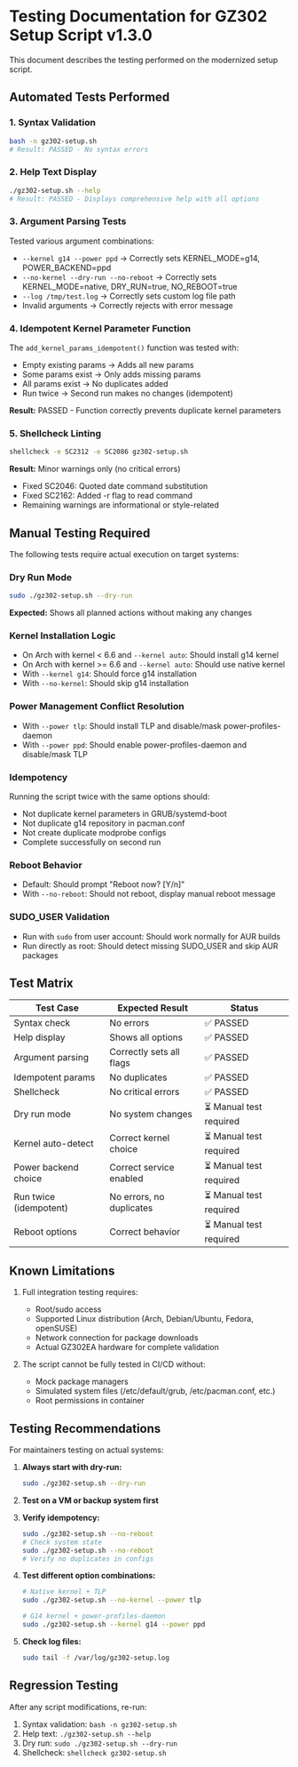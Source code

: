 # Testing Documentation for GZ302 Setup Script v1.3.0

This document describes the testing performed on the modernized setup script.

## Automated Tests Performed

### 1. Syntax Validation
```bash
bash -n gz302-setup.sh
# Result: PASSED - No syntax errors
```

### 2. Help Text Display
```bash
./gz302-setup.sh --help
# Result: PASSED - Displays comprehensive help with all options
```

### 3. Argument Parsing Tests
Tested various argument combinations:
- `--kernel g14 --power ppd` → Correctly sets KERNEL_MODE=g14, POWER_BACKEND=ppd
- `--no-kernel --dry-run --no-reboot` → Correctly sets KERNEL_MODE=native, DRY_RUN=true, NO_REBOOT=true
- `--log /tmp/test.log` → Correctly sets custom log file path
- Invalid arguments → Correctly rejects with error message

### 4. Idempotent Kernel Parameter Function
The `add_kernel_params_idempotent()` function was tested with:
- Empty existing params → Adds all new params
- Some params exist → Only adds missing params
- All params exist → No duplicates added
- Run twice → Second run makes no changes (idempotent)

**Result:** PASSED - Function correctly prevents duplicate kernel parameters

### 5. Shellcheck Linting
```bash
shellcheck -e SC2312 -e SC2086 gz302-setup.sh
```
**Result:** Minor warnings only (no critical errors)
- Fixed SC2046: Quoted date command substitution
- Fixed SC2162: Added -r flag to read command
- Remaining warnings are informational or style-related

## Manual Testing Required

The following tests require actual execution on target systems:

### Dry Run Mode
```bash
sudo ./gz302-setup.sh --dry-run
```
**Expected:** Shows all planned actions without making any changes

### Kernel Installation Logic
- On Arch with kernel < 6.6 and `--kernel auto`: Should install g14 kernel
- On Arch with kernel >= 6.6 and `--kernel auto`: Should use native kernel
- With `--kernel g14`: Should force g14 installation
- With `--no-kernel`: Should skip g14 installation

### Power Management Conflict Resolution
- With `--power tlp`: Should install TLP and disable/mask power-profiles-daemon
- With `--power ppd`: Should enable power-profiles-daemon and disable/mask TLP

### Idempotency
Running the script twice with the same options should:
- Not duplicate kernel parameters in GRUB/systemd-boot
- Not duplicate g14 repository in pacman.conf
- Not create duplicate modprobe configs
- Complete successfully on second run

### Reboot Behavior
- Default: Should prompt "Reboot now? [Y/n]"
- With `--no-reboot`: Should not reboot, display manual reboot message

### SUDO_USER Validation
- Run with `sudo` from user account: Should work normally for AUR builds
- Run directly as root: Should detect missing SUDO_USER and skip AUR packages

## Test Matrix

| Test Case | Expected Result | Status |
|-----------|----------------|---------|
| Syntax check | No errors | ✅ PASSED |
| Help display | Shows all options | ✅ PASSED |
| Argument parsing | Correctly sets all flags | ✅ PASSED |
| Idempotent params | No duplicates | ✅ PASSED |
| Shellcheck | No critical errors | ✅ PASSED |
| Dry run mode | No system changes | ⏳ Manual test required |
| Kernel auto-detect | Correct kernel choice | ⏳ Manual test required |
| Power backend choice | Correct service enabled | ⏳ Manual test required |
| Run twice (idempotent) | No errors, no duplicates | ⏳ Manual test required |
| Reboot options | Correct behavior | ⏳ Manual test required |

## Known Limitations

1. Full integration testing requires:
   - Root/sudo access
   - Supported Linux distribution (Arch, Debian/Ubuntu, Fedora, openSUSE)
   - Network connection for package downloads
   - Actual GZ302EA hardware for complete validation

2. The script cannot be fully tested in CI/CD without:
   - Mock package managers
   - Simulated system files (/etc/default/grub, /etc/pacman.conf, etc.)
   - Root permissions in container

## Testing Recommendations

For maintainers testing on actual systems:

1. **Always start with dry-run:**
   ```bash
   sudo ./gz302-setup.sh --dry-run
   ```

2. **Test on a VM or backup system first**

3. **Verify idempotency:**
   ```bash
   sudo ./gz302-setup.sh --no-reboot
   # Check system state
   sudo ./gz302-setup.sh --no-reboot
   # Verify no duplicates in configs
   ```

4. **Test different option combinations:**
   ```bash
   # Native kernel + TLP
   sudo ./gz302-setup.sh --no-kernel --power tlp
   
   # G14 kernel + power-profiles-daemon
   sudo ./gz302-setup.sh --kernel g14 --power ppd
   ```

5. **Check log files:**
   ```bash
   sudo tail -f /var/log/gz302-setup.log
   ```

## Regression Testing

After any script modifications, re-run:
1. Syntax validation: `bash -n gz302-setup.sh`
2. Help text: `./gz302-setup.sh --help`
3. Dry run: `sudo ./gz302-setup.sh --dry-run`
4. Shellcheck: `shellcheck gz302-setup.sh`

